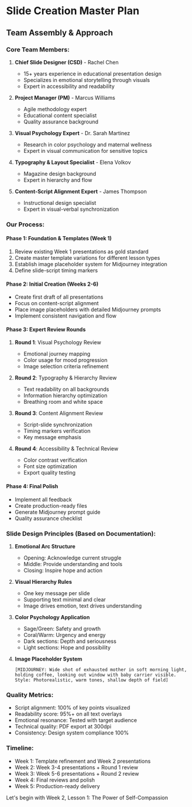 # Slide Creation Master Plan
## Team Assembly & Approach

### Core Team Members:
1. **Chief Slide Designer (CSD)** - Rachel Chen
   - 15+ years experience in educational presentation design
   - Specializes in emotional storytelling through visuals
   - Expert in accessibility and readability

2. **Project Manager (PM)** - Marcus Williams
   - Agile methodology expert
   - Educational content specialist
   - Quality assurance background

3. **Visual Psychology Expert** - Dr. Sarah Martinez
   - Research in color psychology and maternal wellness
   - Expert in visual communication for sensitive topics

4. **Typography & Layout Specialist** - Elena Volkov
   - Magazine design background
   - Expert in hierarchy and flow

5. **Content-Script Alignment Expert** - James Thompson
   - Instructional design specialist
   - Expert in visual-verbal synchronization

### Our Process:

#### Phase 1: Foundation & Templates (Week 1)
1. Review existing Week 1 presentations as gold standard
2. Create master template variations for different lesson types
3. Establish image placeholder system for Midjourney integration
4. Define slide-script timing markers

#### Phase 2: Initial Creation (Weeks 2-6)
- Create first draft of all presentations
- Focus on content-script alignment
- Place image placeholders with detailed Midjourney prompts
- Implement consistent navigation and flow

#### Phase 3: Expert Review Rounds
1. **Round 1**: Visual Psychology Review
   - Emotional journey mapping
   - Color usage for mood progression
   - Image selection criteria refinement

2. **Round 2**: Typography & Hierarchy Review
   - Text readability on all backgrounds
   - Information hierarchy optimization
   - Breathing room and white space

3. **Round 3**: Content Alignment Review
   - Script-slide synchronization
   - Timing markers verification
   - Key message emphasis

4. **Round 4**: Accessibility & Technical Review
   - Color contrast verification
   - Font size optimization
   - Export quality testing

#### Phase 4: Final Polish
- Implement all feedback
- Create production-ready files
- Generate Midjourney prompt guide
- Quality assurance checklist

### Slide Design Principles (Based on Documentation):

1. **Emotional Arc Structure**
   - Opening: Acknowledge current struggle
   - Middle: Provide understanding and tools
   - Closing: Inspire hope and action

2. **Visual Hierarchy Rules**
   - One key message per slide
   - Supporting text minimal and clear
   - Image drives emotion, text drives understanding

3. **Color Psychology Application**
   - Sage/Green: Safety and growth
   - Coral/Warm: Urgency and energy
   - Dark sections: Depth and seriousness
   - Light sections: Hope and possibility

4. **Image Placeholder System**
   ```
   [MIDJOURNEY: Wide shot of exhausted mother in soft morning light, 
   holding coffee, looking out window with baby carrier visible. 
   Style: Photorealistic, warm tones, shallow depth of field]
   ```

### Quality Metrics:
- Script alignment: 100% of key points visualized
- Readability score: 95%+ on all text overlays
- Emotional resonance: Tested with target audience
- Technical quality: PDF export at 300dpi
- Consistency: Design system compliance 100%

### Timeline:
- Week 1: Template refinement and Week 2 presentations
- Week 2: Week 3-4 presentations + Round 1 review
- Week 3: Week 5-6 presentations + Round 2 review
- Week 4: Final reviews and polish
- Week 5: Production-ready delivery

Let's begin with Week 2, Lesson 1: The Power of Self-Compassion